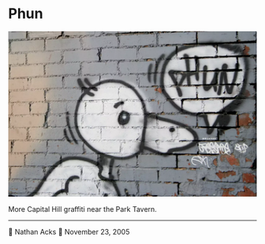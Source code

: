 # Phun

![Graffiti of a duck saying “phun”](assets/45304398aba7b425e89f356e2a63f150.webp)

More Capital Hill graffiti near the Park Tavern.

- - - -

👤 Nathan Acks
📅 November 23, 2005
